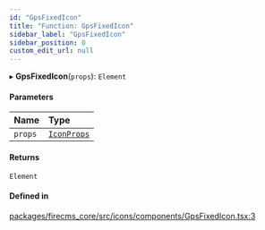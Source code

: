 ```yaml
---
id: "GpsFixedIcon"
title: "Function: GpsFixedIcon"
sidebar_label: "GpsFixedIcon"
sidebar_position: 0
custom_edit_url: null
---
```


▸ **GpsFixedIcon**(`props`): `Element`

#### Parameters

| Name | Type |
| :------ | :------ |
| `props` | [`IconProps`](../types/IconProps.md) |

#### Returns

`Element`

#### Defined in

[packages/firecms_core/src/icons/components/GpsFixedIcon.tsx:3](https://github.com/FireCMSco/firecms/blob/d45f3739/packages/firecms_core/src/icons/components/GpsFixedIcon.tsx#L3)

